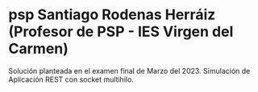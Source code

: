 # psp  Santiago Rodenas Herráiz (Profesor de PSP - IES Virgen del Carmen)

Solución planteada en el examen final de Marzo del 2023. Simulación de Aplicación REST con socket multihilo.
